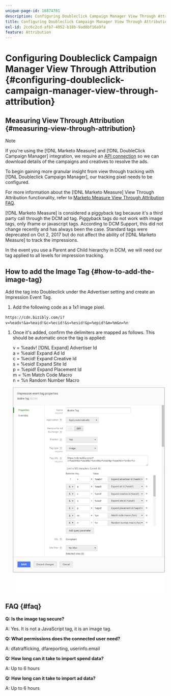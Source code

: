 ```yaml
---
unique-page-id: 18874781
description: Configuring Doubleclick Campaign Manager View Through Attribution - [!DNL Marketo Measure]
title: Configuring Doubleclick Campaign Manager View Through Attribution
exl-id: 2cc6c2cd-afb7-4052-b18b-9ad0bf16a9fa
feature: Attribution
---
```

# Configuring Doubleclick Campaign Manager View Through Attribution {#configuring-doubleclick-campaign-manager-view-through-attribution}

## Measuring View Through Attribution {#measuring-view-through-attribution}

>[!NOTE]
>
>If you're using the [!DNL Marketo Measure] and [!DNL DoubleClick Campaign Manager] integration, we require an [API connection](/help/api-connections/utilizing-marketo-measures-api-connections/integrated-ad-platforms.md#how-to-connect-ad-platforms) so we can download details of the campaigns and creatives to resolve the ads.

To begin gaining more granular insight from view through tracking with [!DNL Doubleclick Campaign Manager], our tracking pixel needs to be configured.

For more information about the [!DNL Marketo Measure] View Through Attribution functionality, refer to [Marketo Measure View Through Attribution FAQ](/help/advanced-marketo-measure-features/view-through-attribution/marketo-measure-view-through-attribution-faq.md).

[!DNL Marketo Measure] is considered a piggyback tag because it's a third party call through the DCM ad tag. Piggyback tags do not work with image tags, only iframe or javascript tags. According to DCM Support, this did not change recently and has always been the case. Standard tags were deprecated on Oct 2, 2017 but do not affect the ability of [!DNL Marketo Measure] to track the impressions.

In the event you use a Parent and Child hierarchy in DCM, we will need our tag applied to all levels for impression tracking.

## How to add the Image Tag {#how-to-add-the-image-tag}

Add the tag into Doubleclick under the Advertiser setting and create an Impression Event Tag.

1. Add the following code as a 1x1 image pixel.

`https://cdn.bizibly.com/i?v=%eadv!&a=%eaid!&c=%ecid!&s=%esid!&p=%epid!&m=%m&n=%n`

1. Once it's added, confirm the delimiters are mapped as follows. This should be automatic once the tag is applied:

   v = %eadv! [!DNL Expand] Advertiser Id\
   a = %eaid! Expand Ad Id\
   c = %ecid! Expand Creative Id\
   s = %esid! Expand Site Id\
   p = %epid! Expand Placement Id\
   m = %m Match Code Macro\
   n = %n Random Number Macro

   ![](assets/1.png)

## FAQ {#faq}

**Q: Is the image tag secure?**

A: Yes. It is not a JavaScript tag, it is an image tag.

**Q: What permissions does the connected user need?**

A: dfatrafficking, dfareporting, userinfo.email

**Q: How long can it take to import spend data?**

A: Up to 6 hours

**Q: How long can it take to import ad data?**

A: Up to 6 hours
